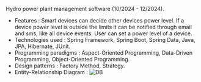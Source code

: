 Hydro power plant management software (10/2024 - 12/2024).

- Features :
  Smart devices can decide other devices power level.
  If a device power level is outside the limits it can be notified through email and sms, like all device events.
  User can set a power level of a device.
- Technologies used : Spring Framework, Spring Boot, Spring Data, Java, JPA, Hibernate, JUnit.
- Programming paradigms : Aspect-Oriented Programming, Data-Driven Programming, Object-Oriented Programming.
- Design patterns : Factory Method, Strategy.
- Entity-Relationship Diagram :
![DB](https://github.com/user-attachments/assets/a5f536bb-30e9-423a-9676-d0a87c62e0d8)
